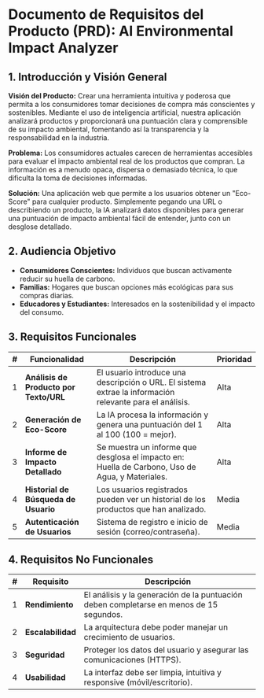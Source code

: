 # Documento de Requisitos del Producto (PRD): AI Environmental Impact Analyzer

## 1. Introducción y Visión General

**Visión del Producto:** Crear una herramienta intuitiva y poderosa que permita a los consumidores tomar decisiones de compra más conscientes y sostenibles. Mediante el uso de inteligencia artificial, nuestra aplicación analizará productos y proporcionará una puntuación clara y comprensible de su impacto ambiental, fomentando así la transparencia y la responsabilidad en la industria.

**Problema:** Los consumidores actuales carecen de herramientas accesibles para evaluar el impacto ambiental real de los productos que compran. La información es a menudo opaca, dispersa o demasiado técnica, lo que dificulta la toma de decisiones informadas.

**Solución:** Una aplicación web que permite a los usuarios obtener un "Eco-Score" para cualquier producto. Simplemente pegando una URL o describiendo un producto, la IA analizará datos disponibles para generar una puntuación de impacto ambiental fácil de entender, junto con un desglose detallado.

## 2. Audiencia Objetivo

- **Consumidores Conscientes:** Individuos que buscan activamente reducir su huella de carbono.
- **Familias:** Hogares que buscan opciones más ecológicas para sus compras diarias.
- **Educadores y Estudiantes:** Interesados en la sostenibilidad y el impacto del consumo.

## 3. Requisitos Funcionales

| #    | Funcionalidad                          | Descripción                                                  | Prioridad |
| ---- | -------------------------------------- | ------------------------------------------------------------ | --------- |
| 1    | **Análisis de Producto por Texto/URL** | El usuario introduce una descripción o URL. El sistema extrae la información relevante para el análisis. | Alta      |
| 2    | **Generación de Eco-Score**            | La IA procesa la información y genera una puntuación del 1 al 100 (100 = mejor). | Alta      |
| 3    | **Informe de Impacto Detallado**       | Se muestra un informe que desglosa el impacto en: Huella de Carbono, Uso de Agua, y Materiales. | Alta      |
| 4    | **Historial de Búsqueda de Usuario**   | Los usuarios registrados pueden ver un historial de los productos que han analizado. | Media     |
| 5    | **Autenticación de Usuarios**          | Sistema de registro e inicio de sesión (correo/contraseña).  | Media     |

## 4. Requisitos No Funcionales

| #    | Requisito         | Descripción                                                  |
| ---- | ----------------- | ------------------------------------------------------------ |
| 1    | **Rendimiento**   | El análisis y la generación de la puntuación deben completarse en menos de 15 segundos. |
| 2    | **Escalabilidad** | La arquitectura debe poder manejar un crecimiento de usuarios. |
| 3    | **Seguridad**     | Proteger los datos del usuario y asegurar las comunicaciones (HTTPS). |
| 4    | **Usabilidad**    | La interfaz debe ser limpia, intuitiva y responsive (móvil/escritorio). |